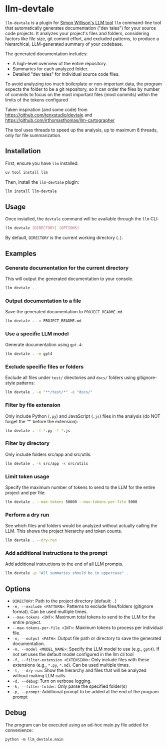 # llm-devtale

`llm-devtale` is a plugin for [Simon Willison's LLM tool](https://github.com/simonw/llm) `llm` command-line tool that automatically generates documentation ("dev tales") for your source code projects. It analyzes your project's files and folders, considering factors like file size, git commit effort, and excluded patterns, to produce a hierarchical, LLM-generated summary of your codebase.

The generated documentation includes:
*   A high-level overview of the entire repository.
*   Summaries for each analyzed folder.
*   Detailed "dev tales" for individual source code files.

To avoid analyzing too much boilerplate or non-important data,  the program expects the folder to be a git repository, so it can order the files by number of commits to focus on the most important files (most commits) within the limits of the tokens configured

Taken inspiration (and some code) from https://github.com/tenxstudio/devtale and https://github.com/irthomasthomas/llm-cartographer

The tool uses threads to speed up the analysis, up to maximum 8 threads, only for file summarization.
## Installation

First, ensure you have `llm` installed:
```bash
uv tool install llm
```

Then, install the `llm-devtale` plugin:
```bash
llm install llm-devtale
```

## Usage

Once installed, the `devtale` command will be available through the `llm` CLI:

```bash
llm devtale [DIRECTORY] [OPTIONS]
```

By default, `DIRECTORY` is the current working directory (`.`).

## Examples

### Generate documentation for the current directory

This will output the generated documentation to your console.
```bash
llm devtale .
```

### Output documentation to a file

Save the generated documentation to `PROJECT_README.md`.
```bash
llm devtale . -o PROJECT_README.md
```

### Use a specific LLM model

Generate documentation using `gpt-4`:
```bash
llm devtale . -m gpt4
```

### Exclude specific files or folders

Exclude all files under `test/` directories and `docs/` folders using gitignore-style patterns:
```bash
llm devtale . -e "**/test/*" -e "docs/"
```

### Filter by file extension

Only include Python (`.py`) and JavaScript (`.js`) files in the analysis (do NOT forget the '\*' before the extension):
```bash
llm devtale . -f *.py -f *.js
```
### Filter by directory

Only include folders src/app and src/utils:
```bash
llm devtale . -k src/app -k src/utils
```

### Limit token usage

Specify the maximum number of tokens to send to the LLM for the entire project and per file:
```bash
llm devtale . --max-tokens 50000 --max-tokens-per-file 5000
```

### Perform a dry run

See which files and folders would be analyzed without actually calling the LLM. This shows the project hierarchy and token counts.
```bash
llm devtale . --dry-run
```

### Add additional instructions to the prompt

Add additional instructions to the end of all LLM prompts.
```bash
llm devtale -p "All summaries should be in uppercase" .
```


## Options

*   `DIRECTORY`: Path to the project directory (default: `.`)
*   `-e, --exclude <PATTERN>`: Patterns to exclude files/folders (gitignore format). Can be used multiple times.
*   `--max-tokens <INT>`: Maximum total tokens to send to the LLM for the entire project.
*   `--max-tokens-per-file <INT>`: Maximum tokens to process per individual file.
*   `-o, --output <PATH>`: Output file path or directory to save the generated documentation.
*   `-m, --model <MODEL_NAME>`: Specify the LLM model to use (e.g., `gpt4`). If not set uses the default model configured in the llm cli tool
*   `-f, --filter-extension <EXTENSION>`: Only include files with these extensions (e.g., `*.py`, `*.md`). Can be used multiple times.
*   `-t, --dry-run`: Show the hierarchy and files that will be analyzed without making LLM calls.
*   `-d, --debug`: Turn on verbose logging.
*   `-k, --filter-folder`: Only parse the specified folder(s)
*   `-p, --prompt`: Additional prompt to be added at the end of the program prompt

## Debug
The program can be executed using an ad-hoc main.py file added for convenience:
```
python -m llm_devtale.main
```
